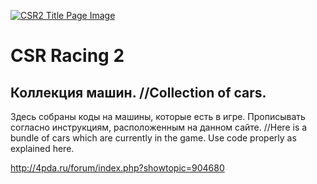<a href="https://www.zynga.com/games/csr-racing-2/" target="_blank"><img src="https://www.zynga.com/storage/2018/09/csr-2-banner-min.jpg" title="CSR2-title-page-image" alt="CSR2 Title Page Image"></a>


# CSR Racing 2
## Коллекция машин. //Collection of cars.


Здесь собраны коды на машины, которые есть в игре. Прописывать согласно инструкциям, расположенным на данном сайте. //Here is a bundle of cars which are currently in the game. Use code properly as explained here.

<a href="http://4pda.ru/forum/index.php?showtopic=904680" target="_blank">http://4pda.ru/forum/index.php?showtopic=904680</a>
